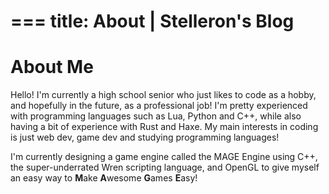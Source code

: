 ===
title: About | Stelleron's Blog
===
# About Me
Hello! I'm currently a high school senior who just likes to code as a hobby, and hopefully in the future, as a professional job! I'm pretty experienced with programming languages such as Lua, Python and C++, while also having a bit of experience with Rust and Haxe. My main interests in coding is just web dev, game dev and studying programming languages!

I'm currently designing a game engine called the MAGE Engine using C++, the super-underrated Wren scripting language, and OpenGL to give myself an easy way to **M**ake **A**wesome **G**ames **E**asy!